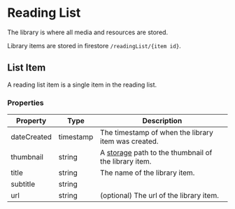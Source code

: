 # Reading List

The library is where all media and resources are stored. 

Library items are stored in firestore `/readingList/{item id}`.

## List Item

A reading list item is a single item in the reading list.

### Properties

| Property      | Type        | Description 
| ---           | ---         | --- 
| dateCreated   | timestamp   | The timestamp of when the library item was created.
| thumbnail     | string      | A [storage](./storage.md) path to the thumbnail of the library item.
| title         | string      | The name of the library item. 
| subtitle      | string      | 
| url           | string      | (optional) The url of the library item.